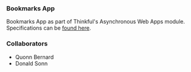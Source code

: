 ### Bookmarks App

Bookmarks App as part of Thinkful's Asynchronous Web Apps module. Specifications can be [found here](https://courses.thinkful.com/ei-async-web-apps-v1/checkpoint/9).

### Collaborators

* Quonn Bernard
* Donald Sonn